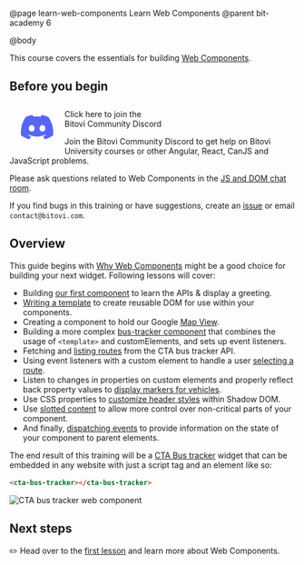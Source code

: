 @page learn-web-components Learn Web Components
@parent bit-academy 6

@body

This course covers the essentials for building [Web Components](https://developer.mozilla.org/en-US/docs/Web/Web_Components).

## Before you begin

<a href="https://discord.gg/J7ejFsZnJ4">
<img src="./static/img/discord.png"
  style="float:left; margin:20px" width="57"/> <span style="margin-top: 10px;display: inline-block;">Click here to join the<br/>Bitovi Community Discord</span></a>

Join the Bitovi Community Discord to get help on Bitovi University courses or other
Angular, React, CanJS and JavaScript problems.

Please ask questions related to Web Components in the [JS and DOM chat room](https://discord.gg/qxqgyGquk7).

If you find bugs in this training or have suggestions, create an [issue](https://github.com/bitovi/academy/issues) or email `contact@bitovi.com`.

## Overview

This guide begins with [Why Web Components](learn-web-components/why-wc.html) might be a good choice for building your next widget. Following lessons will cover:
- Building [our first component](learn-web-components/first-component.html) to learn the APIs & display a greeting.
- [Writing a template](learn-web-components/templates.html) to create reusable DOM for use within your components.
- Creating a component to hold our Google [Map View](learn-web-components/map-view.html).
- Building a more complex [bus-tracker component](learn-web-components/bus-tracker-component.html) that combines the usage of `<template>` and customElements, and sets up event listeners.
- Fetching and [listing routes](learn-web-components/listing-routes.html) from the CTA bus tracker API.
- Using event listeners with a custom element to handle a user [selecting a route](learn-web-components/select-a-route.html).
- Listen to changes in properties on custom elements and properly reflect back property values to [display markers for vehicles](learn-web-components/display-markers.html).
- Use CSS properties to [customize header styles](learn-web-components/customize-header.html) within Shadow DOM.
- Use [slotted content](learn-web-components/slotted-content.html) to allow more control over non-critical parts of your component.
- And finally, [dispatching events](learn-web-components/dispatching-events.html) to provide information on the state of your component to parent elements.



The end result of this training will be a [CTA Bus tracker](http://www.ctabustracker.com) widget that can be embedded in any website with just a script tag and an element like so:

```html
<cta-bus-tracker></cta-bus-tracker>
```

<img width="746" alt="CTA bus tracker web component" src="https://user-images.githubusercontent.com/361671/58019488-a36c9080-7ad3-11e9-84cc-e60cced008af.png">

## Next steps

✏️ Head over to the [first lesson](learn-web-components/why-wc.html) and learn more about Web Components.
